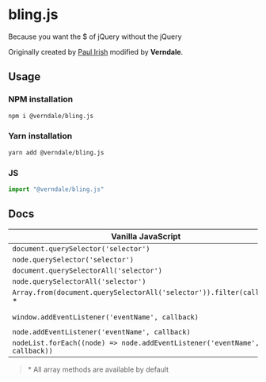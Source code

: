 # bling.js

Because you want the \$ of jQuery without the jQuery

Originally created by [Paul Irish](https://gist.github.com/paulirish/12fb951a8b893a454b32) modified by **Verndale**.

## Usage

### NPM installation

```bash
npm i @verndale/bling.js
```

### Yarn installation

```bash
yarn add @verndale/bling.js
```

### JS

```js
import "@verndale/bling.js"
```

## Docs

| Vanilla JavaScript                                                         | bling.js                             |
| -------------------------------------------------------------------------- | ------------------------------------ |
| `document.querySelector('selector')`                                       | `$('selector')`                      |
| `node.querySelector('selector')`                                           | `node.$('selector')`                 |
| `document.querySelectorAll('selector')`                                    | `$$('selector')`                     |
| `node.querySelectorAll('selector')`                                        | `node.$$('selector')`                |
| `Array.from(document.querySelectorAll('selector')).filter(callback)` *     | `$$('selector').filter(callback)` *  |
| `window.addEventListener('eventName', callback)`                           | `window.on('eventName', callback)`   |
| `node.addEventListener('eventName', callback)`                             | `node.on('eventName', callback)`     |
| `nodeList.forEach((node) => node.addEventListener('eventName', callback))` | `nodeList.on('eventName', callback)` |

> \* All array methods are available by default
